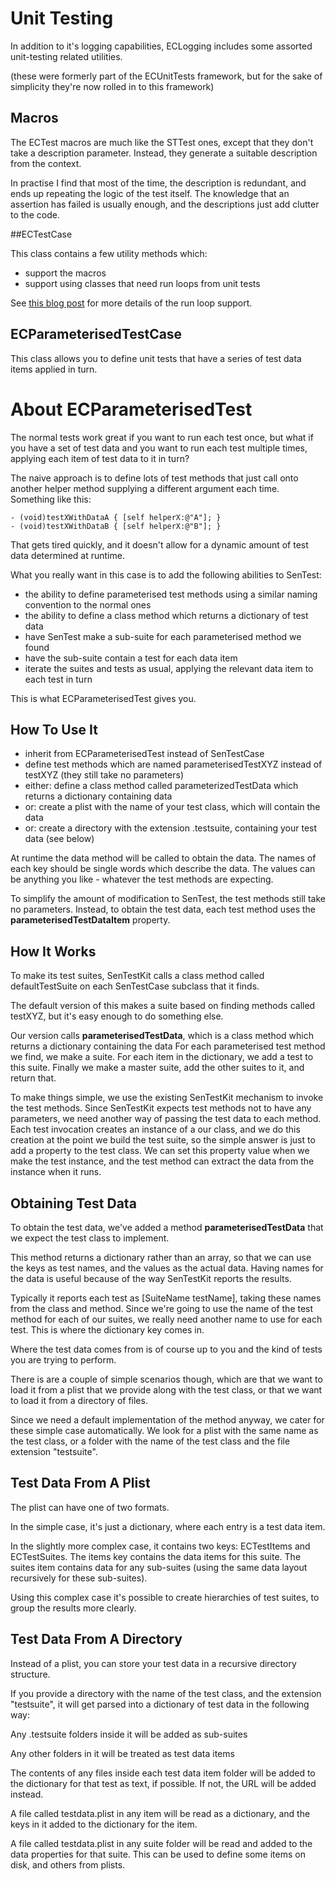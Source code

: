 # Unit Testing

In addition to it's logging capabilities, ECLogging includes some assorted unit-testing related utilities.

(these were formerly part of the ECUnitTests framework, but for the sake of simplicity they're now rolled in to this framework)

## Macros

The ECTest macros are much like the STTest ones, except that they don't take a description parameter. Instead, they generate a suitable description from the context.

In practise I find that most of the time, the description is redundant, and ends up repeating the logic of the test itself. The knowledge that an assertion has failed is usually enough, and the descriptions just add clutter to the code.


##ECTestCase

This class contains a few utility methods which:

- support the macros
- support using classes that need run loops from unit tests

See [this blog post](http://www.bornsleepy.com/bornsleepy/run-loop-cocoa-unit-tests) for more details of the run loop support.


## ECParameterisedTestCase

This class allows you to define unit tests that have a series of test data items applied in turn.

About ECParameterisedTest
=========================

The normal tests work great if you want to run each test once, but what if you have a set of test data and you want to run each test multiple times, applying each item of test data to it in turn?

The naive approach is to define lots of test methods that just call onto another helper method supplying a different argument each time. Something like this:

    - (void)testXWithDataA { [self helperX:@"A"]; } 
    - (void)testXWithDataB { [self helperX:@"B"]; } 

That gets tired quickly, and it doesn't allow for a dynamic amount of test data determined at runtime.

What you really want in this case is to add the following abilities to SenTest:

- the ability to define parameterised test methods using a similar naming convention to the normal ones
- the ability to define a class method which returns a dictionary of test data
- have SenTest make a sub-suite for each parameterised method we found
- have the sub-suite contain a test for each data item
- iterate the suites and tests as usual, applying the relevant data item to each test in turn

This is what ECParameterisedTest gives you.

How To Use It
-------------

- inherit from ECParameterisedTest instead of SenTestCase
- define test methods which are named parameterisedTestXYZ instead of testXYZ (they still take no parameters)
- either: define a class method called parameterizedTestData which returns a dictionary containing data
- or: create a plist with the name of your test class, which will contain the data
- or: create a directory with the extension .testsuite, containing your test data (see below)

At runtime the data method will be called to obtain the data. The names of each key should be single words which describe the data. The values can be anything you like - whatever the test methods are expecting.

To simplify the amount of modification to SenTest, the test methods still take no parameters. Instead, to obtain the test data, each test method uses the **parameterisedTestDataItem** property.


How It Works
------------

To make its test suites, SenTestKit calls a class method called defaultTestSuite on each SenTestCase subclass that it finds.

The default version of this makes a suite based on finding methods called testXYZ, but it's easy enough to do something else. 

Our version calls **parameterisedTestData**, which is a class method which returns a dictionary containing the data
For each parameterised test method we find, we make a suite.
For each item in the dictionary, we add a test to this suite.
Finally we make a master suite, add the other suites to it, and return that.

To make things simple, we use the existing SenTestKit mechanism to invoke the test methods. Since SenTestKit expects test methods not to have any parameters, we need another way of passing the test data to each method. Each test invocation creates an instance of a our class, and we do this creation at the point we build the test suite, so the simple answer is just to add a property to the test class. We can set this property value when we make the test instance, and the test method can extract the data from the instance when it runs.

Obtaining Test Data
-------------------

To obtain the test data, we've added a method **parameterisedTestData** that we expect the test class to implement. 

This method returns a dictionary rather than an array, so that we can use the keys as test names, and the values as the actual data. Having names for the data is useful because of the way SenTestKit reports the results. 

Typically it reports each test as [SuiteName testName], taking these names from the class and method. Since we're going to use the name of the test method for each of our suites, we really need another name to use for each test. This is where the dictionary key comes in.

Where the test data comes from is of course up to you and the kind of tests you are trying to perform. 

There is are a couple of simple scenarios though, which are that we want to load it from a plist that we provide along with the test class, or that we want to load it from a directory of files.

Since we need a default implementation of the method anyway, we cater for these simple case automatically. We look for a plist with the same name as the test class, or a folder with the name of the test class and the file extension "testsuite".

Test Data From A Plist
----------------------

The plist can have one of two formats.

In the simple case, it's just a dictionary, where each entry is a test data item.

In the slightly more complex case, it contains two keys: ECTestItems and ECTestSuites. The items key contains the data items for this suite. The suites item contains data for any sub-suites (using the same data layout recursively for these sub-suites).

Using this complex case it's possible to create hierarchies of test suites, to group the results more clearly.

Test Data From A Directory
--------------------------

Instead of a plist, you can store your test data in a recursive directory structure.

If you provide a directory with the name of the test class, and the extension "testsuite", it will get parsed into a dictionary of test data in the following way:

Any .testsuite folders inside it will be added as sub-suites

Any other folders in it will be treated as test data items

The contents of any files inside each test data item folder will be added to the dictionary for that test as text, if possible. If not, the URL will be added instead.

A file called testdata.plist in any item will be read as a dictionary, and the keys in it added to the dictionary for the item.

A file called testdata.plist in any suite folder will be read and added to the data properties for that suite. This can be used to define some items on disk, and others from plists.

